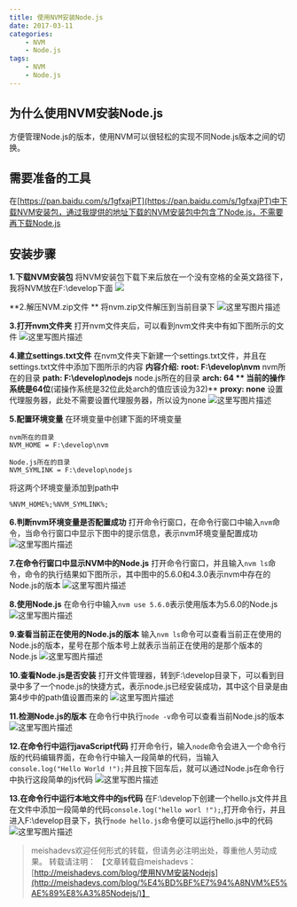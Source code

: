 ```yaml
---
title: 使用NVM安装Node.js
date: 2017-03-11
categories:
	- NVM
	- Node.js
tags:
	- NVM
	- Node.js
---
```

## 为什么使用NVM安装Node.js
方便管理Node.js的版本，使用NVM可以很轻松的实现不同Node.js版本之间的切换。
<!--more-->

## 需要准备的工具
在[https://pan.baidu.com/s/1gfxajPT](https://pan.baidu.com/s/1gfxajPT)中下载NVM安装包，通过我提供的地址下载的NVM安装包中包含了Node.js，不需要再下载Node.js

##  安装步骤
**1.下载NVM安装包**
将NVM安装包下载下来后放在一个没有空格的全英文路径下，我将NVM放在F:\develop下面
![](http://img.blog.csdn.net/20170311184329294)  

**2.解压NVM.zip文件 **
将nvm.zip文件解压到当前目录下
![这里写图片描述](http://img.blog.csdn.net/20170311222822917)

**3.打开nvm文件夹**
打开nvm文件夹后，可以看到nvm文件夹中有如下图所示的文件
![这里写图片描述](http://img.blog.csdn.net/20170311224908864)

**4.建立settings.txt文件**
在nvm文件夹下新建一个settings.txt文件，并且在settings.txt文件中添加下图所示的内容
**内容介绍:**
 **root: F:\develop\nvm** nvm所在的目录
 **path: F:\develop\nodejs** node.js所在的目录
 **arch: 64 ** 当前的操作系统是64位**(诺操作系统是32位此处arch的值应该设为32)**
 **proxy: none** 设置代理服务器，此处不需要设置代理服务器，所以设为none
![这里写图片描述](http://img.blog.csdn.net/20170313214811350)

**5.配置环境变量**
在环境变量中创建下面的环境变量

	nvm所在的目录
	NVM_HOME = F:\develop\nvm 
	
	Node.js所在的目录
	NVM_SYMLINK = F:\develop\nodejs

将这两个环境变量添加到path中

	%NVM_HOME%;%NVM_SYMLINK%;

**6.判断nvm环境变量是否配置成功**
打开命令行窗口，在命令行窗口中输入`nvm`命令，当命令行窗口中显示下图中的提示信息，表示nvm环境变量配置成功
![这里写图片描述](http://img.blog.csdn.net/20170313221236424)

**7.在命令行窗口中显示NVM中的Node.js**
打开命令行窗口，并且输入`nvm ls`命令，命令的执行结果如下图所示，其中图中的5.6.0和4.3.0表示nvm中存在的Node.js的版本
![这里写图片描述](http://img.blog.csdn.net/20170313223355075)

**8.使用Node.js**
在命令行中输入`nvm use 5.6.0`表示使用版本为5.6.0的Node.js
![这里写图片描述](http://img.blog.csdn.net/20170313223835156)

**9.查看当前正在使用的Node.js的版本**
输入`nvm ls`命令可以查看当前正在使用的Node.js的版本，星号在那个版本号上就表示当前正在使用的是那个版本的Node.js
![这里写图片描述](http://img.blog.csdn.net/20170313224246892)

**10.查看Node.js是否安装**
打开文件管理器，转到F:\develop目录下，可以看到目录中多了一个node.js的快捷方式，表示node.js已经安装成功，其中这个目录是由第4步中的path值设置而来的
![这里写图片描述](http://img.blog.csdn.net/20170313224921253)

**11.检测Node.js的版本**
在命令行中执行`node -v`命令可以查看当前Node.js的版本
![这里写图片描述](http://img.blog.csdn.net/20170313225245161)

**12.在命令行中运行javaScript代码**
打开命令行，输入`node`命令会进入一个命令行版的代码编辑界面，在命令行中输入一段简单的代码，当输入`console.log("Hello World !");`并且按下回车后，就可以通过Node.js在命令行中执行这段简单的js代码
![这里写图片描述](http://img.blog.csdn.net/20170313230627715)

**13.在命令行中运行本地文件中的js代码**
在F:\develop下创建一个hello.js文件并且在文件中添加一段简单的代码`console.log("hello worl !");`,打开命令行，并且进入F:\develop目录下，执行`node hello.js`命令便可以运行hello.js中的代码
![这里写图片描述](http://img.blog.csdn.net/20170313231516719)

> meishadevs欢迎任何形式的转载，但请务必注明出处，尊重他人劳动成果。
转载请注明： 【文章转载自meishadevs：[http://meishadevs.com/blog/使用NVM安装Nodejs](http://meishadevs.com/blog/%E4%BD%BF%E7%94%A8NVM%E5%AE%89%E8%A3%85Nodejs/)】